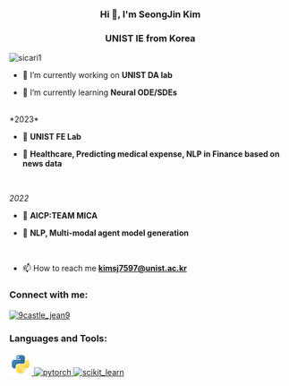 <h3 align="center">Hi 👋, I'm SeongJin Kim</h3>
<h3 align="center">UNIST IE from Korea</h3>

<p align="left"> <img src="https://komarev.com/ghpvc/?username=sicari1&label=Profile%20views&color=0e75b6&style=flat" alt="sicari1" /> </p>

- 🔭 I’m currently working on **UNIST DA lab**

- 🌱 I’m currently learning **Neural ODE/SDEs**

<br>
*2023*

- 🔭 **UNIST FE Lab**

- 🌱 **Healthcare, Predicting medical expense, NLP in Finance based on news data**
<br>
 
*2022*

- 🔭 **AICP:TEAM MICA**

- 🌱 **NLP, Multi-modal agent model generation**

<br>

- 📫 How to reach me **kimsj7597@unist.ac.kr**

<h3 align="left">Connect with me:</h3>
<p align="left">
<a href="https://instagram.com/9castle_jean9" target="blank"><img align="center" src="https://raw.githubusercontent.com/rahuldkjain/github-profile-readme-generator/master/src/images/icons/Social/instagram.svg" alt="9castle_jean9" height="30" width="40" /></a>
</p>

<h3 align="left">Languages and Tools:</h3>
<p align="left"> <a href="https://www.python.org" target="_blank" rel="noreferrer"> <img src="https://raw.githubusercontent.com/devicons/devicon/master/icons/python/python-original.svg" alt="python" width="40" height="40"/> </a> <a href="https://pytorch.org/" target="_blank" rel="noreferrer"> <img src="https://www.vectorlogo.zone/logos/pytorch/pytorch-icon.svg" alt="pytorch" width="40" height="40"/> </a> <a href="https://scikit-learn.org/" target="_blank" rel="noreferrer"> <img src="https://upload.wikimedia.org/wikipedia/commons/0/05/Scikit_learn_logo_small.svg" alt="scikit_learn" width="40" height="40"/> </a> </p>
